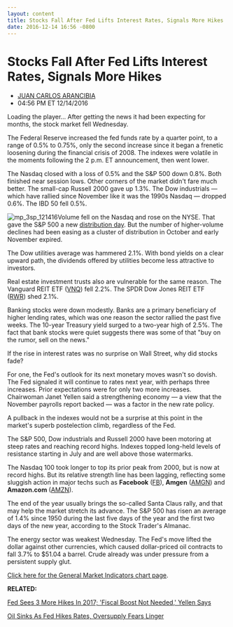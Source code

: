 ```yaml
---
layout: content
title: Stocks Fall After Fed Lifts Interest Rates, Signals More Hikes
date: 2016-12-14 16:56 -0800
---
```



Stocks Fall After Fed Lifts Interest Rates, Signals More Hikes
===============================================================




* [JUAN CARLOS ARANCIBIA](https://www.investors.com/author/arancibiaj/ "Posts by JUAN CARLOS ARANCIBIA")
* 04:56 PM ET 12/14/2016




Loading the player...
After getting the news it had been expecting for months, the stock market fell Wednesday.


The Federal Reserve increased the fed funds rate by a quarter point, to a range of 0.5% to 0.75%, only the second increase since it began a frenetic loosening during the financial crisis of 2008. The indexes were volatile in the moments following the 2 p.m. ET announcement, then went lower.


The Nasdaq closed with a loss of 0.5% and the S&P 500 down 0.8%. Both finished near session lows. Other corners of the market didn't fare much better. The small-cap Russell 2000 gave up 1.3%. The Dow industrials — which have rallied since November like it was the 1990s Nasdaq — dropped 0.6%. The IBD 50 fell 0.5%.


![mp_3sp_121416](https://www.investors.com/wp-content/uploads/2016/12/MP_3sp_121416-207x300.png)Volume fell on the Nasdaq and rose on the NYSE. That gave the S&P 500 a new [distribution day](http://education.investors.com/lesson.aspx?id=735759&sourceid=735764). But the number of higher-volume declines had been easing as a cluster of distribution in October and early November expired.


The Dow utilities average was hammered 2.1%. With bond yields on a clear upward path, the dividends offered by utilities become less attractive to investors.


Real estate investment trusts also are vulnerable for the same reason. The Vanguard REIT ETF ([VNQ](https://research.investors.com/quote.aspx?symbol=VNQ)) fell 2.2%. The SPDR Dow Jones REIT ETF ([RWR](https://research.investors.com/quote.aspx?symbol=RWR)) shed 2.1%.


Banking stocks were down modestly. Banks are a primary beneficiary of higher lending rates, which was one reason the sector rallied the past five weeks. The 10-year Treasury yield surged to a two-year high of 2.5%. The fact that bank stocks were quiet suggests there was some of that "buy on the rumor, sell on the news."


If the rise in interest rates was no surprise on Wall Street, why did stocks fade?


For one, the Fed's outlook for its next monetary moves wasn't so dovish. The Fed signaled it will continue to rates next year, with perhaps three increases. Prior expectations were for only two more increases. Chairwoman Janet Yellen said a strengthening economy — a view that the November payrolls report backed — was a factor in the new rate policy.


A pullback in the indexes would not be a surprise at this point in the market's superb postelection climb, regardless of the Fed.


The S&P 500, Dow industrials and Russell 2000 have been motoring at steep rates and reaching record highs. Indexes topped long-held levels of resistance starting in July and are well above those watermarks.


The Nasdaq 100 took longer to top its prior peak from 2000, but is now at record highs. But its relative strength line has been lagging, reflecting some sluggish action in major techs such as **Facebook** ([FB](https://research.investors.com/quote.aspx?symbol=FB)), **Amgen** ([AMGN](https://research.investors.com/quote.aspx?symbol=AMGN)) and **Amazon.com** ([AMZN](https://research.investors.com/quote.aspx?symbol=AMZN)).


The end of the year usually brings the so-called Santa Claus rally, and that may help the market stretch its advance. The S&P 500 has risen an average of 1.4% since 1950 during the last five days of the year and the first two days of the new year, according to the Stock Trader's Almanac.


The energy sector was weakest Wednesday. The Fed's move lifted the dollar against other currencies, which caused dollar-priced oil contracts to fall 3.7% to $51.04 a barrel. Crude already was under pressure from a persistent supply glut.


[Click here for the General Market Indicators chart page](https://www.investors.com/wp-content/uploads/2016/12/IBD1412152712GMI.pdf).


**RELATED:**


[Fed Sees 3 More Hikes In 2017; 'Fiscal Boost Not Needed,' Yellen Says](https://www.investors.com/news/economy/fed-to-hike-rates-and-signal-2017-rate-outlook/)


[Oil Sinks As Fed Hikes Rates, Oversupply Fears Linger](https://www.investors.com/news/opecs-output-deal-pushes-rebalancing-forward-but-november-output-rises/)




